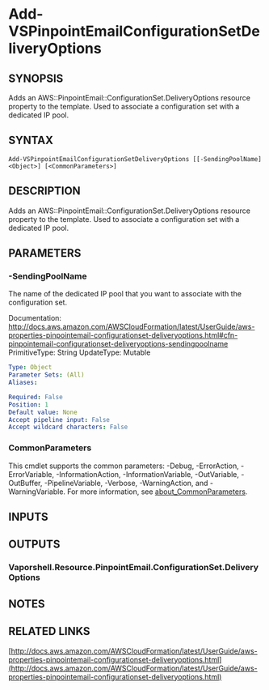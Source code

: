 # Add-VSPinpointEmailConfigurationSetDeliveryOptions

## SYNOPSIS
Adds an AWS::PinpointEmail::ConfigurationSet.DeliveryOptions resource property to the template.
Used to associate a configuration set with a dedicated IP pool.

## SYNTAX

```
Add-VSPinpointEmailConfigurationSetDeliveryOptions [[-SendingPoolName] <Object>] [<CommonParameters>]
```

## DESCRIPTION
Adds an AWS::PinpointEmail::ConfigurationSet.DeliveryOptions resource property to the template.
Used to associate a configuration set with a dedicated IP pool.

## PARAMETERS

### -SendingPoolName
The name of the dedicated IP pool that you want to associate with the configuration set.

Documentation: http://docs.aws.amazon.com/AWSCloudFormation/latest/UserGuide/aws-properties-pinpointemail-configurationset-deliveryoptions.html#cfn-pinpointemail-configurationset-deliveryoptions-sendingpoolname
PrimitiveType: String
UpdateType: Mutable

```yaml
Type: Object
Parameter Sets: (All)
Aliases:

Required: False
Position: 1
Default value: None
Accept pipeline input: False
Accept wildcard characters: False
```

### CommonParameters
This cmdlet supports the common parameters: -Debug, -ErrorAction, -ErrorVariable, -InformationAction, -InformationVariable, -OutVariable, -OutBuffer, -PipelineVariable, -Verbose, -WarningAction, and -WarningVariable. For more information, see [about_CommonParameters](http://go.microsoft.com/fwlink/?LinkID=113216).

## INPUTS

## OUTPUTS

### Vaporshell.Resource.PinpointEmail.ConfigurationSet.DeliveryOptions
## NOTES

## RELATED LINKS

[http://docs.aws.amazon.com/AWSCloudFormation/latest/UserGuide/aws-properties-pinpointemail-configurationset-deliveryoptions.html](http://docs.aws.amazon.com/AWSCloudFormation/latest/UserGuide/aws-properties-pinpointemail-configurationset-deliveryoptions.html)


